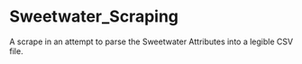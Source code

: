 # Sweetwater_Scraping

A scrape in an attempt to parse the Sweetwater Attributes into a legible CSV file.